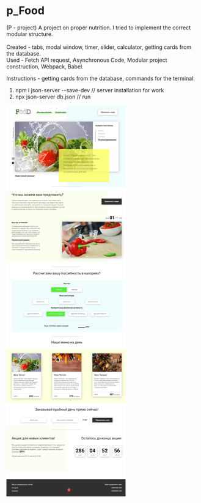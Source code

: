 # p_Food
(P - project) A project on proper nutrition. I tried to implement the correct modular structure. <br/><br/>
Created - tabs, modal window, timer, slider, calculator, getting cards from the database.<br/>
Used - Fetch API request, Asynchronous Code, Modular project construction, Webpack, Babel.

Instructions - getting cards from the database, commands for the terminal:
1. npm i json-server --save-dev // server installation for work
2. npx json-server db.json // run

<img src="Food.png">
